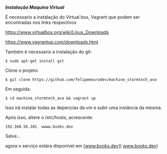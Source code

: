 ***Instalação Maquina Virtual***

É necessario a instalação do Virtual box, Vagrant que podem ser encontradas nos links respectivos

https://www.virtualbox.org/wiki/Linux_Downloads

https://www.vagrantup.com/downloads.html

Também é necessario a instalação do git:

```
$ sudo apt-get install git
```

Clone o projeto:

```
$ git clone https://github.com/felipemouradev/machine_stormtech_ava
```

Em seguida:

```
$ cd machine_stormtech_ava && vagrant up
```


Isso irá instalar todas as depencias da vm e subir uma instância da mesma.

Após isso, altere o /etc/hosts, acrescente:

```
192.168.56.101  wwww.books.dev
```
Salve...

agora o serviço estára disponivel em [www.books.dev]( www.books.dev)

